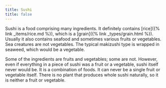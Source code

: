 ```yaml
---
title: Sushi
title: false
---
```

Sushi is a food comprising many ingredients. It definitely contains [rice]({% link _items/rice.md %}), which is a [grain]({% link _types/grain.html %}). Usually it also contains seafood and sometimes various fruits or vegetables. Sea creatures are not vegetables. The typical makizushi type is wrapped in seaweed, which would be a vegetable.

Some of the ingredients are fruits and vegetables; some are not. However, even if everything in a piece of sushi was a fruit or a vegetable, sushi itself never would be. It is a combination of foods. It can never be a single fruit or vegetable itself. There is no plant that produces whole sushi naturally, so it is neither a fruit or vegetable.
